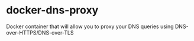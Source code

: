 # docker-dns-proxy
Docker container that will allow you to proxy your DNS queries using DNS-over-HTTPS/DNS-over-TLS
